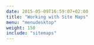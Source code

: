 ```yaml
---
date: 2015-05-09T16:59:07+02:00
title: "Working with Site Maps"
menu: "menudesktop"
weight: 150
include: "sitemaps"
---
```


